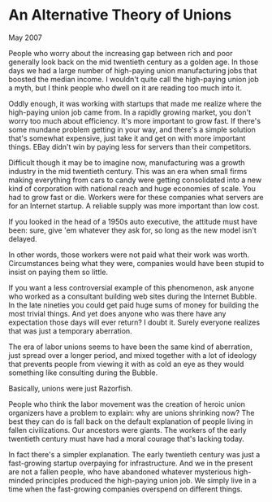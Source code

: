 # An Alternative Theory of Unions

May 2007  
  
People who worry about the increasing gap between rich and poor
generally look back on the mid twentieth century as a golden age.
In those days we had a large number of high-paying union manufacturing
jobs that boosted the median income. I wouldn't quite call the
high-paying union job a myth, but I think people who dwell on it
are reading too much into it.  
  
Oddly enough, it was working with startups that made me realize
where the high-paying union job came from. In a rapidly growing
market, you don't worry too much about efficiency. It's more
important to grow fast. If there's some mundane problem getting
in your way, and there's a simple solution that's somewhat expensive,
just take it and get on with more important things. EBay didn't
win by paying less for servers than their competitors.  
  
Difficult though it may be to imagine now, manufacturing was a
growth industry in the mid twentieth century. This was an era when
small firms making everything from cars to candy were getting
consolidated into a new kind of corporation with national reach and
huge economies of scale. You had to grow fast or die. Workers
were for these companies what servers are for an Internet startup.
A reliable supply was more important than low cost.  
  
If you looked in the head of a 1950s auto executive, the attitude
must have been: sure, give 'em whatever they ask for, so long as
the new model isn't delayed.  
  
In other words, those workers were not paid what their work was
worth. Circumstances being what they were, companies would have
been stupid to insist on paying them so little.  
  
If you want a less controversial example of this phenomenon, ask
anyone who worked as a consultant building web sites during the
Internet Bubble. In the late nineties you could get paid huge sums
of money for building the most trivial things. And yet does anyone
who was there have any expectation those days will ever return? I
doubt it. Surely everyone realizes that was just a temporary
aberration.  
  
The era of labor unions seems to have been the same kind of aberration, 
just spread
over a longer period, and mixed together with a lot of ideology
that prevents people from viewing it with as cold an eye as they
would something like consulting during the Bubble.  
  
Basically, unions were just Razorfish.  
  
People who think the labor movement was the creation of heroic union
organizers have a problem to explain: why are unions shrinking now?
The best they can do is fall back on the default explanation of
people living in fallen civilizations. Our ancestors were giants.
The workers of the early twentieth century must have had a moral
courage that's lacking today.  
  
In fact there's a simpler explanation. The early twentieth century
was just a fast-growing startup overpaying for infrastructure. And
we in the present are not a fallen people, who have abandoned
whatever mysterious high-minded principles produced the high-paying
union job. We simply live in a time when the fast-growing companies
overspend on different things.  
  
  
